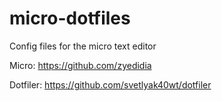 # micro-dotfiles
Config files for the micro text editor

Micro: https://github.com/zyedidia




Dotfiler: https://github.com/svetlyak40wt/dotfiler
